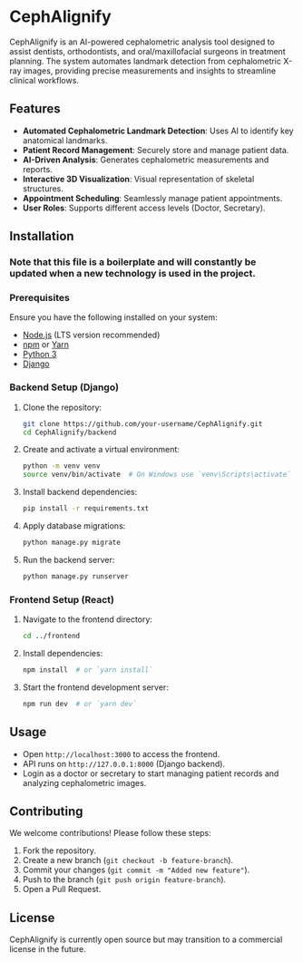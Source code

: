 # CephAlignify

CephAlignify is an AI-powered cephalometric analysis tool designed to assist dentists, orthodontists, and oral/maxillofacial surgeons in treatment planning. The system automates landmark detection from cephalometric X-ray images, providing precise measurements and insights to streamline clinical workflows.

## Features
- **Automated Cephalometric Landmark Detection**: Uses AI to identify key anatomical landmarks.
- **Patient Record Management**: Securely store and manage patient data.
- **AI-Driven Analysis**: Generates cephalometric measurements and reports.
- **Interactive 3D Visualization**: Visual representation of skeletal structures.
- **Appointment Scheduling**: Seamlessly manage patient appointments.
- **User Roles**: Supports different access levels (Doctor, Secretary).

## Installation

### Note that this file is a boilerplate and will constantly be updated when a new technology is used in the project.

### Prerequisites
Ensure you have the following installed on your system:
- [Node.js](https://nodejs.org/) (LTS version recommended)
- [npm](https://www.npmjs.com/) or [Yarn](https://yarnpkg.com/)
- [Python 3](https://www.python.org/)
- [Django](https://www.djangoproject.com/)

### Backend Setup (Django)
1. Clone the repository:
   ```sh
   git clone https://github.com/your-username/CephAlignify.git
   cd CephAlignify/backend
   ```
2. Create and activate a virtual environment:
   ```sh
   python -m venv venv
   source venv/bin/activate  # On Windows use `venv\Scripts\activate`
   ```
3. Install backend dependencies:
   ```sh
   pip install -r requirements.txt
   ```
4. Apply database migrations:
   ```sh
   python manage.py migrate
   ```
5. Run the backend server:
   ```sh
   python manage.py runserver
   ```

### Frontend Setup (React)
1. Navigate to the frontend directory:
   ```sh
   cd ../frontend
   ```
2. Install dependencies:
   ```sh
   npm install  # or `yarn install`
   ```
3. Start the frontend development server:
   ```sh
   npm run dev  # or `yarn dev`
   ```

## Usage
- Open `http://localhost:3000` to access the frontend.
- API runs on `http://127.0.0.1:8000` (Django backend).
- Login as a doctor or secretary to start managing patient records and analyzing cephalometric images.

## Contributing
We welcome contributions! Please follow these steps:
1. Fork the repository.
2. Create a new branch (`git checkout -b feature-branch`).
3. Commit your changes (`git commit -m "Added new feature"`).
4. Push to the branch (`git push origin feature-branch`).
5. Open a Pull Request.

## License
CephAlignify is currently open source but may transition to a commercial license in the future.
